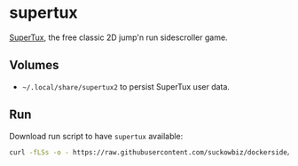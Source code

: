 # supertux

[SuperTux](https://supertuxproject.org/), the free classic 2D jump'n run sidescroller game.

## Volumes

- `~/.local/share/supertux2` to persist SuperTux user data.

## Run

Download run script to have `supertux` available:
 
```bash
curl -fLSs -o - https://raw.githubusercontent.com/suckowbiz/dockerside/master/supertux/supertux > /var/tmp/supertux && sudo mv /var/tmp/supertux /usr/local/bin/ && sudo chmod +x /usr/local/bin/supertux
```